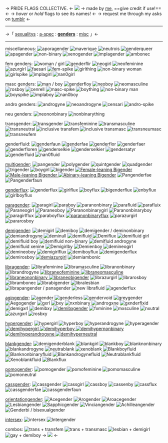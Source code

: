 -> PRIDE FLAGS COLLECTIVE. <-
![](https://i.postimg.cc/prGzr7PX/space.png)
-> made by [me](https://rentry.co/riamu-yumemi-rentry), ==give credit if use!== <- 
-> *hover* or *hold* flags to see its names! <-
-> request me through my asks on [tumblr](https://www.tumblr.com/sakura-miku-my-love?source=share) <-
***
->「 [sexualitys](https://rentry.co/pride-flagz) : [a-spec](https://rentry.co/pride-flagz2) : [**genders**](https://rentry.co/pride-flagz3) : [misc](https://rentry.co/pride-flagz4) 」<-
***
miscellaneous:
![aporagender](https://64.media.tumblr.com/af2a434b80119e81e668a3058bc5cf08/380ebc1c81de2581-a9/s75x75_c1/79aba0b1a2ccc73f1e741ed475ca02d421f53388.pnj) ![maverique](https://64.media.tumblr.com/d6115431a1cc4900edaeb4566f487680/380ebc1c81de2581-34/s75x75_c1/6ac854ce1ed908220a15f89147d386207e993f31.pnj) ![neutrois](https://64.media.tumblr.com/e23703cb7ce336b6a0340c27323126f3/380ebc1c81de2581-de/s75x75_c1/d68e3c24dbee16ed91f380f7b35326efabd67d94.pnj) ![genderqueer](https://64.media.tumblr.com/4cddac3f48aa432e7b2e9b48a90dad37/ff4d61dc4b0e27ed-0a/s75x75_c1/c5b8e1046ad543fc72f7e286d631124db93b388f.pnj) ![apagender](https://64.media.tumblr.com/cba384c360745818a021319b322ddb08/1d93252c75b2e7d0-14/s75x75_c1/d28a6fb68b553e7a65d2a1ba6d7ef167f5ab79cf.pnj) ![non-binary](https://64.media.tumblr.com/0a40ac46baac4b65dd259a367b417d63/ff4d61dc4b0e27ed-ba/s75x75_c1/4cae4eff9037c3e2ed285f84f987e29d2f3d0cf3.pnj) ![xenogender](https://64.media.tumblr.com/da86cad3ff55b8d67b38c55f63499ee4/25d9074805e08854-36/s75x75_c1/c795f2e42e355a48c7c6882aeec87ee68a44d8c7.pnj) ![implagender](https://64.media.tumblr.com/2759fd44098d40b52a1651f51819fb23/cd5d970a2b2fe309-a2/s75x75_c1/82666af5d01aee45fdde204ed7b5beba90dfd7ab.pnj)
![ambonec](https://64.media.tumblr.com/2c50e029b75dc94a3a94d3c01840352f/26e2e9113ee4ceac-cd/s75x75_c1/ba337eacd7a3c567111583e0a51bae3d76c55e71.pnj)

fem genders:
![woman / girl](https://64.media.tumblr.com/323e004cdfc36b94b874a40c0f5edba6/1d87114988130e51-5d/s75x75_c1/2b1b6f704f2ff85b05a89cf7808e9aa5abc367fd.pnj) ![genderflir](https://64.media.tumblr.com/b453b199cec4db7eae03c1001069ca6e/2390647d2b353455-81/s75x75_c1/b00a7ae49db551b78942134fcfcbcf548810c444.pnj) ![neogirl](https://64.media.tumblr.com/809ac49d6ebdf1f99bb1ee72d9812b68/0a769268a8714d35-dc/s75x75_c1/cc6822876b17788959d5ae652a240f0672b21e3c.pnj) ![neofeminine](https://64.media.tumblr.com/7f7cbb4833016fc509fbda1253467a35/8da4e0d2199a6748-7d/s75x75_c1/75d3af79a95186547f2e873770ff9cbadb4b182f.pnj) ![azurgirl](https://64.media.tumblr.com/6c217e676195227eed5399731e11a050/75cd8ff501620e9b-55/s75x75_c1/ef6311b9d2e39cd3e8d4b3f66b17c525b1352722.pnj) ![faesari](https://64.media.tumblr.com/1657ef0cdc6efd10ad7781772b9df61a/359795fe99ccb007-c0/s75x75_c1/edd8c171e02223114a9ae07e3414bc5d99f27c1c.pnj) ![fem-spike](https://64.media.tumblr.com/d0b194b224ff5b51219117563ce34f00/64d83b13a145061f-f8/s75x75_c1/f42ab65e17d6784981cb855c55006eb9e279c36f.pnj) ![girlthing](https://64.media.tumblr.com/ff86b93841f181b550bf25e032ae7600/4e6ec281f48662e6-bc/s75x75_c1/bc3184a227940ff74199048fa24586c55158db16.pnj) 
![non-binary woman](https://64.media.tumblr.com/89353577d564206854afc0b37f6742e8/e999e6dc4f70fc79-e8/s75x75_c1/a99bac02c4457a5ab3df54ce729a3ffb2bf98d44.pnj) ![girlspike](https://64.media.tumblr.com/90b6dff090cd7dbccfaa8d9c1a401f78/1140a725f3bce315-00/s75x75_c1/499c2a5af2115f36ec4ffe3e075bc0ec15b5725a.pnj) ![implagirl](https://64.media.tumblr.com/c5b88689c21d6460a3cf58646dba71c4/cd5d970a2b2fe309-2e/s75x75_c1/7473969d9e3423f5bbff94e097b78f1c3717b7c9.pnj) ![nan0girl](https://64.media.tumblr.com/32f5976cb954df75e89775e964633c3a/c5830c532765b8f9-aa/s75x75_c1/4ad1f6ddc047f011cc1cb5586ee8167c80a4df4f.pnj) 

masc genders:
![man / boy](https://64.media.tumblr.com/b91effb2a0d4cda000b8b839133be7f5/1d87114988130e51-66/s75x75_c1/f7f2a136e2cc723a90e3f658b16f93ab479b3578.pnj) ![genderfloy](https://64.media.tumblr.com/3cbf0f2644d2b6c11c457dfc922cdc61/2390647d2b353455-88/s75x75_c1/0376a9edc6606a7e0a4341b5c3900dcd119650a1.pnj) ![neoboy](https://64.media.tumblr.com/e19b77a716da8b49c1375aef57146513/0a769268a8714d35-11/s75x75_c1/41c69c4daa9fc2122bd98cda681287ba7c6b7dda.pnj) ![neomasculine](https://64.media.tumblr.com/f7a5deac31f9dc71cdb8e61246ba6d1d/8da4e0d2199a6748-41/s75x75_c1/6778cf4eb6a988512caa022e048cffc623a665a0.pnj) ![rosboy](https://64.media.tumblr.com/687cba326288f032257822d2d049af83/75cd8ff501620e9b-3d/s75x75_c1/db5b0886f21fb63adb3b258d2b2c7ca31cb4a0ca.pnj) ![cenrell](https://64.media.tumblr.com/d9c6334daae017d370398767e36904d9/359795fe99ccb007-71/s75x75_c1/2661204a8d115962aaf5257f8e5425762566edab.pnj) ![masc-spike](https://64.media.tumblr.com/ae3455fdb28fa7f2f5c549a40e9c9dad/64d83b13a145061f-93/s75x75_c1/a0136937d450f2cfe38878f484368854e961a6f7.pnj) ![boything](https://64.media.tumblr.com/1e5a5ffb4305157bc2110f2936b74995/4e6ec281f48662e6-7c/s75x75_c1/166067d5a5f251adf4bb430d8284531237cbcb71.pnj) 
![non-binary man](https://64.media.tumblr.com/a56b71219ba860e54211e1ffb09b7da6/e999e6dc4f70fc79-8f/s75x75_c1/b6734a598b3d9f00018eb8c87a2abe42fcc9e35a.pnj) ![boyspike](https://64.media.tumblr.com/851c11e060db853399af5e9a8d8a9313/1140a725f3bce315-2e/s75x75_c1/38524aaeb67de557a381e54bf9ba439748e215b4.pnj) ![implaboy](https://64.media.tumblr.com/ca67a43723a491052a26259f9610b89b/cd5d970a2b2fe309-cc/s75x75_c1/cbe6c1a57bf8a798611fa465cfb4e83a25ffd39e.pnj) ![nan0boy](https://64.media.tumblr.com/0c11b844ca492e93253ea6b35eb33f67/c5830c532765b8f9-a4/s75x75_c1/e8c46a767d160d6d806ec500992a3426ed333aa0.pnj)

andro genders:
![androgyne](https://64.media.tumblr.com/dc20635eb1681f1891507e39bb8f24e8/380ebc1c81de2581-d4/s75x75_c1/d8e52755e3eb76df49a65cf944e33c941e507e33.pnj) ![neoandrogyne](https://64.media.tumblr.com/d4f7b18aa492a42210fce47cca79811e/f80832ef9078bc52-9e/s75x75_c1/14f21eec18b8ba9e5b28f8455d6e2d5975c70987.pnj) ![censari](https://64.media.tumblr.com/93838c0d9dcddbddb592812dfc06a464/359795fe99ccb007-8f/s75x75_c1/16166c589693aec1ad6ef5af6a37730e23f435fd.pnj) ![andro-spike](https://64.media.tumblr.com/9225532a96f53684f305105375181643/64d83b13a145061f-a5/s75x75_c1/72a0db15cee37def6ba86adf6a04083317b74d19.pnj) 

neu genders:
![neononbinary](https://64.media.tumblr.com/6a3c7c33fc9bbdd030653d86fd5bc443/f80832ef9078bc52-9b/s75x75_c1/efc30653faf1047ed23418624e3903dacf995d9c.pnj) ![nonbinarything](https://64.media.tumblr.com/2ec4d71f4b66b8de62ea8ceef9233cf4/4e6ec281f48662e6-28/s75x75_c1/1f7d5a3652a7cc6fe486daf39c0ffbb7281211d9.pnj)

transgender:
![transgender](https://64.media.tumblr.com/772be289a04971229d7c07ef834a5a78/146adac756367bfd-35/s75x75_c1/a23be475768a862f0af8f9e990cc35bd51e99ced.pnj)
![transfeminine](https://64.media.tumblr.com/27024641e7c21d7833cd5be2e1346c6b/146adac756367bfd-f8/s75x75_c1/a95510789fe154cc3f81e6efb53e627175c00910.pnj) ![transmasculine](https://64.media.tumblr.com/512a1587eacfa52f86bbc59a4fc6d44b/146adac756367bfd-c4/s75x75_c1/fbd6b9b2dbb811b11ecf361462619aa077951ca5.pnj) ![transneutral](https://64.media.tumblr.com/de45bdb3434a4c121cd255647e1fa684/146adac756367bfd-87/s75x75_c1/2398cfa9626d33acbd3bed61c02fb4b673495702.pnj) 
![inclusive transfem](https://64.media.tumblr.com/01bd284c3b69a7854e1697da692658ff/e77dfddce067542c-df/s75x75_c1/feb5d6d675f5b48d02d830b106a4ec38e2c46a89.pnj) ![inclusive transmasc](https://64.media.tumblr.com/199330c587d1623ccc42a54756812db6/e77dfddce067542c-2e/s75x75_c1/5360420c8df05cf2355e8e95a476fe916ae9657d.pnj) ![transneumasc](https://64.media.tumblr.com/1a63c88cc9dd4311d30d27ee0590967c/18f12ca24f80f602-16/s75x75_c1/b842f300651ee3be146f80a537aacd7107667e5a.pnj) ![transneufem](https://64.media.tumblr.com/c18ef0a66ea21caf35b8d1c5f4ca30c9/18f12ca24f80f602-71/s75x75_c1/b9206050ee9f61a19eaca4911a2664f77380321b.pnj) 

genderfluid:
![genderfaun](https://64.media.tumblr.com/b49f184342655490e21e72b22556b38b/f965067e406ec32a-1f/s75x75_c1/81c4ab01a1606856a40ca4fe770bd86e43acfe88.pnj) ![genderfae](https://64.media.tumblr.com/02fb6ce803531b8a7d80dc1587f4e7d4/f965067e406ec32a-68/s75x75_c1/4fa23682dfd225385f03d3d3d23154bc2c09f634.pnj) ![genderflor](https://64.media.tumblr.com/9b542df4717dc65bf00cb97aaf79bd28/f965067e406ec32a-0e/s75x75_c1/8cd1a1d4019b0e7225dde8d8a1e508888ced7374.pnj) ![genderfaer](https://64.media.tumblr.com/afbd7e5209e4ed4d410c643584c94c8c/2390647d2b353455-86/s75x75_c1/c5cc5561c1eac4070f1808a4f9375be1e6567a77.pnj) ![genderfloren](https://64.media.tumblr.com/7e5d94dee4152542577aa4c8100cf91a/2390647d2b353455-5e/s75x75_c1/1b6f8afcd22b0d9e1555d1dc6e32111585f5c656.pnj) ![genderselkie](https://64.media.tumblr.com/3ee1261dd47f9952f2a1ac23bd82541d/2390647d2b353455-36/s75x75_c1/02e56622d83d1aa539b79e0fde574a3660e4471c.pnj) ![genderselkier](https://64.media.tumblr.com/f5fddb6698e6097cf6233555055f491e/2390647d2b353455-1a/s75x75_c1/6de32117c82c038db3dca399678e9ff037aaa310.pnj) ![gendersatyr](https://64.media.tumblr.com/4ae392bd81d29843b36454dd810a56c1/1db3a84ad464025f-15/s75x75_c1/94bf9e52bd3cc83da90f0d16ff2a462c3b73dcc9.pnj)
![genderfluid](https://64.media.tumblr.com/46a596f02cd1a6f8934c4e6b8eaca55f/ff4d61dc4b0e27ed-e4/s75x75_c1/1fe5a00d61e6155eaafb9e120981ec876bf4d456.pnj) ![nan0fluid](https://64.media.tumblr.com/71a2884decddf2cdf8675c1bdeb7b419/c5830c532765b8f9-6d/s75x75_c1/2a76c751ba4e52798be1fbde384a435782d50cf6.pnj)

[multigender](https://www.lgbtqia.wiki/wiki/Multigender):
![pangender](https://64.media.tumblr.com/ecd9182a5ea3eb2800af372e3a2f86e3/ff4d61dc4b0e27ed-1f/s75x75_c1/aed6d3f23b7ba940b4eda0c3d57440d24883f14b.pnj) ![polygender](https://64.media.tumblr.com/a7374a07738dfb466507a1b6d2f94abc/ff4d61dc4b0e27ed-ef/s75x75_c1/fd9dc472fc14db87b28f508194d6e0b09a897de0.pnj) ![quintgender](https://64.media.tumblr.com/addf07e90e7aff45dc076c16d778c7f8/e999e6dc4f70fc79-36/s75x75_c1/03382de2ff117639df1654b83514260d05cf1727.pnj) ![quadgender](https://64.media.tumblr.com/86030a572caf47849e445ad04fff69e6/e999e6dc4f70fc79-00/s75x75_c1/b04c8c425fc4a28ce1319c50ec65d78986810343.pnj) ![trigender](https://64.media.tumblr.com/58a0d90c9b872e03bea97869dad6de97/ff4d61dc4b0e27ed-ea/s75x75_c1/a52d2917a3d222dfd0a71690e19d454fa964e24e.pnj) ![boygirl](https://64.media.tumblr.com/bd389853631ebe4d9cc2e63208f2d739/e999e6dc4f70fc79-b0/s75x75_c1/a8678b733a714abf642754db0eceffefeaceb744.pnj)
![bigender](https://64.media.tumblr.com/84a77e643f3c1ba580e9331ad6215dda/ff4d61dc4b0e27ed-31/s75x75_c1/ab63d8c3201fae07fb22dc3dab7dc3a4c42c73c6.pnj) [![Female-leaning Bigender](https://64.media.tumblr.com/c503c6b7b95f318472fbd835277ba33d/622a2db057c6a844-3d/s75x75_c1/9e7884565723aea732505d24e24245fb432c7626.pnj) ![Male-leaning Bigender](https://64.media.tumblr.com/a200a484eecf7e6b0f74460714d93c3a/622a2db057c6a844-00/s75x75_c1/b346d11a255d7f2455c63b5bda7da7f3eb6b7ca4.pnj) ![Abinary-leaning Bigender](https://64.media.tumblr.com/9b5b857702b35f44d16b429b743f7b27/622a2db057c6a844-fb/s75x75_c1/1fbff2135677bd239772ac986964b3d076f34f70.pnj)](https://www.tumblr.com/genderstarbucks/720425496856395776/is-there-a-flag-for-malefemale-bigender-people?source=share)
![Pangenderfae](https://64.media.tumblr.com/f8fa2884fc6d8aa1a0c299b955fb5850/1db3a84ad464025f-3e/s75x75_c1/5995c6b018f3183cdb01b6c225faa5ec49e1b01f.pnj) ![Pangenderfaun](https://64.media.tumblr.com/c018c66e7f596987436a4ef50599f4a7/1db3a84ad464025f-3b/s75x75_c1/374f3e1a781056410d4c1153c89470696c60a27d.pnj)

[genderflux](https://www.lgbtqia.wiki/wiki/Genderflux):
![genderflux](https://64.media.tumblr.com/53e99bdecf3e5f751089fec1e5037f6a/f965067e406ec32a-e5/s75x75_c1/d3ed877a7d35feabae9f22c287d35c28fb2956db.pnj) ![girlflux](https://64.media.tumblr.com/81e4279f30ac891a4fe003baa75f6f9f/291e16e2d649d704-ff/s75x75_c1/9df8c6dd8068a728a99d88cf2e4743ecd499c8ea.pnj) ![boyflux](https://64.media.tumblr.com/8a273879c5ddb4f96e7821c2702b3e08/291e16e2d649d704-3a/s75x75_c1/24cebf1aedac68820d9e65ff2267d5def6191336.pnj) ![bigenderflux](https://64.media.tumblr.com/96f59433ad779d9a3479cccef8f6c527/8da4e0d2199a6748-00/s75x75_c1/7020a1552638363166e46d3b57b7ac6feb50a358.pnj) ![enbyflux](https://64.media.tumblr.com/055acab877d75be0dbfe5dce42992606/380ebc1c81de2581-1b/s75x75_c1/cdb63923cabb9094141d0cf36ce7ffcfd3e0b50a.pnj) ![girlboyflux](https://64.media.tumblr.com/ca92d99a50e466fa10172f650afea54c/e999e6dc4f70fc79-6d/s75x75_c1/575feb0f49f3f50b7d632924c898fb669ddc4e08.pnj)

[paragender](https://www.lgbtqia.wiki/wiki/Paragender):
![paragirl](https://64.media.tumblr.com/65e51741ab2ef6a034169cf7275330e3/291e16e2d649d704-83/s75x75_c1/6b6615bdd60dcc559d52158eaf217a3bb1f80392.pnj) ![paraboy](https://64.media.tumblr.com/b42100ca08f3d0f7a4939ec146cb41a3/291e16e2d649d704-74/s75x75_c1/256b1d3f153c6918a050d245902131b94a6c8444.pnj) ![paranonbinary](https://64.media.tumblr.com/b6dc4325584a91404d0a75e18f66cf12/291e16e2d649d704-07/s75x75_c1/c8d41e71ba20bfdb1272c8642a034b0d21bc06c5.pnj) ![parafluid](https://64.media.tumblr.com/2e78d197e7afb7d7e25363aed806c321/8da4e0d2199a6748-24/s75x75_c1/52a5dfd4aa8ef44c37e8a2fb682a45db596e53ed.pnj) ![parafluix](https://64.media.tumblr.com/756e14c59e1eef2e09a55a1abb451904/951332c065d39b3d-3f/s75x75_c1/77f1b5c64ebe309e75eb352e3da3c78a59fdb43c.pnj)
![Paraneogirl](https://64.media.tumblr.com/b9775428b857f274b7ad3d6f9cf7fca2/951332c065d39b3d-b8/s75x75_c1/1af59e412facd5a213123b84ff8a1f84c0b047c6.pnj) ![Paraneoboy](https://64.media.tumblr.com/fa464ce12a016b0a2bf084144efb68c4/951332c065d39b3d-37/s75x75_c1/18d33d1b49d59a120fbfb1b1794fb0269e212e18.pnj) ![Paranonbinarygirl](https://64.media.tumblr.com/9c091f784e209e23bc45fa2c0afd2b16/951332c065d39b3d-e6/s75x75_c1/74918b836255321f69d5bad40f2dd5fc646c9294.pnj) ![Paranonbinaryboy](https://64.media.tumblr.com/32031be1a8c87b8b80ecbd2ebfc556a7/951332c065d39b3d-b9/s75x75_c1/98eeb24be26ec22d190c5d4f167023f0f8ae71ee.pnj)
![paragirlflux](https://64.media.tumblr.com/9a25046066e26cdd9ddb943672f077df/b45711b12b7cc8e2-a5/s75x75_c1/768038d7c7030a1fd9ccc6f24d70b37eb77b9adc.pnj) ![paraboyflux](https://64.media.tumblr.com/ff139fd90864de83c5ad614932c80102/b45711b12b7cc8e2-98/s75x75_c1/843d2476f48f479e74f48156f8a265cab1e6210e.pnj) [![paranonbinaryflux](https://64.media.tumblr.com/29ed1bb1e7929890fb078ab51bd0f3eb/b45711b12b7cc8e2-7f/s75x75_c1/8acc7a148b7374630a8e3b9162d59a3bb966902e.pnj)](https://www.tumblr.com/enniuthenotsoepic/702043322614693888/i-noticed-the-lack-of-a?source=share)
![parazurgirl](https://64.media.tumblr.com/37eeedfc1cf138cd93b5a72162f59224/ed644f5028ebf163-1b/s75x75_c1/0f2e560f7b6953f01a92327dea5a11303bfac3fd.pnj) ![pararosboy](https://64.media.tumblr.com/91c29acb591d184b454d49a40417fee7/ed644f5028ebf163-b5/s75x75_c1/88e2ad5c58d1b9de5ab3f7a3594fc10bb54d2620.pnj)

[demigender](https://www.lgbtqia.wiki/wiki/Demigender):
![demigirl](https://64.media.tumblr.com/ef239c60c0fe343ad47c3a86c38f6236/291e16e2d649d704-ed/s75x75_c1/09c4b5e994b20f8915c47d7e282014d7bfc16204.pnj) ![demiboy](https://64.media.tumblr.com/1a5e4eb9e6d41066a971c484e96ccc2a/291e16e2d649d704-75/s75x75_c1/b1a0727824d77639cce28bfe7b27af5935e9f9eb.pnj) ![demigender / deminonbinary](https://64.media.tumblr.com/a3042a864f900424d74dc58863cdc81a/291e16e2d649d704-3c/s75x75_c1/18bf687b20fb3714e151f371baba2ad45c08ee29.pnj) ![demiandrogyne](https://64.media.tumblr.com/45a30284f93cae699d545a8e6a3a77f7/f965067e406ec32a-30/s75x75_c1/00473cdd95c49723dfc14a610aed9174e0973268.pnj) ![deminull](https://64.media.tumblr.com/d531679b06e1e0497acd24af86b96341/3eaeb48692c3e500-00/s75x75_c1/de76387d02e982db157f5742a424930b3a523d88.pnj) ![demifluid](https://64.media.tumblr.com/c22088c593e33947f2ca6ac17299ce07/291e16e2d649d704-b0/s75x75_c1/a7d0f2bdd616bca3db2681578435b96b1725955c.pnj) ![Demiflux](https://64.media.tumblr.com/6a49bf11ff07b3ac3188f7cfa9306bd1/951332c065d39b3d-ff/s75x75_c1/a57281a6599ec53011cf90bd856646bbf21e4216.pnj)
![demifluid girl](https://64.media.tumblr.com/1700a25939ad7d85935533d3cfe36b5b/c5830c532765b8f9-ae/s75x75_c1/8504f9b7e39cafe6a5c911fec5d74375edf2af85.pnj) ![demifluid boy](https://64.media.tumblr.com/52e6936aa871522d8ab13c3926f11b53/c5830c532765b8f9-68/s75x75_c1/5e8548d1e4bf9428f35e046a2dc73b3ce5b515b4.pnj) ![demifluid non-binary](https://64.media.tumblr.com/7100b219561c68cc011d4114785cb532/c5830c532765b8f9-46/s75x75_c1/fce5619507115271e50942648a7966aa65500812.pnj) ![demifluid androgyne](https://64.media.tumblr.com/5cd0aa6a2f15ff6898d833d117248b2f/c5830c532765b8f9-94/s75x75_c1/dcfe47cc51deac36115880745270873e2d45ca1f.pnj)  ![demifluid xenine](https://64.media.tumblr.com/91a493ec3289a98006c8bb50c4072c8b/c5830c532765b8f9-43/s75x75_c1/97b6a82be6b4d8a56fa945126f60c23c4c833ef4.pnj)
![Demigirlby](https://64.media.tumblr.com/088a04ca01f8869f5e6b91b04a9b00da/951332c065d39b3d-65/s75x75_c1/6a92eaa30118ac063b6153a3a74f7c328cd66d17.pnj) ![Demienboy](https://64.media.tumblr.com/b4d974fba83ea5d43d62db21def801be/951332c065d39b3d-92/s75x75_c1/80c3bbcbf3747d7c68e363ec8bcbcfdea04ec1b6.pnj) ![demineogirl](https://64.media.tumblr.com/e8a32ccdc895184e47c4903ee140db32/951332c065d39b3d-17/s75x75_c1/afa4610d6fd175d64c4a707eaa4e42a44812397c.pnj) ![demineoboy](https://64.media.tumblr.com/9045dd077a4020248f4617a9c7ebfa70/951332c065d39b3d-0a/s75x75_c1/f7c04b1db50819dc1ac5a882e6ee7e4e072b768f.pnj)
![demigirlflux](https://64.media.tumblr.com/c445f525ad2632f3dd64476d55f71802/613c0fd1d4a319c9-d7/s75x75_c1/41a14ee3e62e80b23fe23b242a1c51b0f061ffb3.pnj) ![demiboyflux](https://64.media.tumblr.com/a33ec6bc3a71e80facafeb828074294c/613c0fd1d4a319c9-30/s75x75_c1/1032e86c88686c900236952efb31cb8e802b9556.pnj) ![demigenderflux](https://64.media.tumblr.com/a87a986ddee442fa7655ce076f69034c/613c0fd1d4a319c9-ee/s75x75_c1/09b2ac8350ddcfcabde6ebb958e6f34567d987cd.pnj)
![demirosboy](https://64.media.tumblr.com/c1030289957ae7ac9586559ab256f3aa/ed644f5028ebf163-6e/s75x75_c1/a49ae2a63fc4c6edbb7ec63ce79e978b70d010a8.pnj) [![demiazurgirl](https://64.media.tumblr.com/f89efe312ada3d79362531fbeefb7a57/ed644f5028ebf163-cf/s75x75_c1/0934fda3a12d0891a5ac9642de31d764e7bc4d35.pnj)](https://www.tumblr.com/genderstarbucks/699616349945741312/demirosboy-demiazurgirl-flags?source=share)
![demiambonic](https://64.media.tumblr.com/ffdfef2e9946656a8c4831ed29b494d1/75cd8ff501620e9b-cc/s75x75_c1/be1c8762cb237c18da49a6a39690a3187eec9175.pnj)

[libragender](https://www.lgbtqia.wiki/wiki/Libragender):
![librafeminine](https://64.media.tumblr.com/a3f25aa772804fb13967c828c5c2a938/0a769268a8714d35-48/s75x75_c1/5aade01255cd3ab26c286f6bc5cf59fbb7e6d0b6.pnj) ![libramasculine](https://64.media.tumblr.com/474e93fbe40a7c8234099bd6f4b091c9/0a769268a8714d35-ab/s75x75_c1/f9f7f03a195635a10a7b4d211fd20a8808f3aa08.pnj) ![libranonbinary](https://64.media.tumblr.com/2ad22dbca80b2150f5b2aecf3a58181d/0a769268a8714d35-77/s75x75_c1/8fbe0eb69700ecedd825e857964a0174d6ce0f16.pnj) ![librandrogyne](https://64.media.tumblr.com/456204129b531abad2142fef96ec31f3/0a769268a8714d35-b6/s75x75_c1/409a78791df0135a14ef76cd2c562fa53a4b6d49.pnj) [![libraneofeminine](https://64.media.tumblr.com/a5e41736b9e40a0def87fca8dcace395/8da4e0d2199a6748-57/s75x75_c1/791afe128bed4b34172c981948e2f3d6682b39c9.pnj) ![libraneomasculine](https://64.media.tumblr.com/0b598732601d446adc447a2a85b53298/8da4e0d2199a6748-99/s75x75_c1/ff49478eef125e0553c535ba49b41f9e28ad4752.pnj) ![libraneononbinary](https://64.media.tumblr.com/207e8e7375172ede2a6c83db15abb765/613c0fd1d4a319c9-88/s75x75_c1/93d8a73ed35c046c243a5f9edbef818a644a953a.pnj) ![libraneobigender](https://64.media.tumblr.com/548a4850ca03dda4293bb484110571c3/f80832ef9078bc52-1e/s75x75_c1/e39f64979c09347770772f05a73b5eaca8ee04af.pnj)](https://www.tumblr.com/genderstarbucks/719468661324333056/libraneogenders?source=share)
![librazurgirl](https://64.media.tumblr.com/d64faeece0b624a02f093c8c424a204d/ed644f5028ebf163-7c/s75x75_c1/7d76403476df3630ac9780196cddf3e4cee25bea.pnj) ![librarosboy](https://64.media.tumblr.com/5cb96e7cf66fa4ceae11a6b152482683/ed644f5028ebf163-a3/s75x75_c1/9ce826981c65b63803c5e54e2e0ddd74cc0db3ce.pnj) ![librambonec](https://64.media.tumblr.com/0a8c4cec15fb2f1c196cc923a6434658/75cd8ff501620e9b-85/s75x75_c1/39fd73c9049ecf13aef2c25fce664c9ce4d28abd.pnj) ![librabigender](https://64.media.tumblr.com/7da1171c22cc58fafa63969429952acd/5c22a890c4ab76ef-ae/s75x75_c1/1e267bd8d6d9ee5dfe69b8a661f5b3e4dcdd02ed.pnj) ![libralesbian](https://64.media.tumblr.com/9530255384b337de10903472e66395f3/e75a8bdbbe86250a-3a/s75x75_c1/a5017031f2853143afee1d3a35e5e30c2e80e42e.pnj) ![librapangender / panagender](https://64.media.tumblr.com/cdf4f2d85a38949d7c42543ad3741510/5c22a890c4ab76ef-e3/s75x75_c1/478adb5f48de631495ce1a3763a70d81e5e9daaa.pnj)
![new librafluid](https://64.media.tumblr.com/731139386a11390c4eae58e3a3d7a2d0/0a769268a8714d35-7d/s75x75_c1/22e931db08e9c62776f31db7b713a3bcf4f77aad.pnj) ![agenderflux](https://64.media.tumblr.com/00458791e0d3a7efc66baab4bb29164c/0a769268a8714d35-13/s75x75_c1/3eacbfbdb9e7716b0c1f7582620f5ac21fef5ba0.pnj)

[agingender](https://gender.fandom.com/wiki/Agingender):
![agender](https://64.media.tumblr.com/0ffd3c3639619b995e0ec578e6d18317/64d83b13a145061f-a9/s75x75_c1/a731d6261de4647553d2518b752bee18aebec0dc.pnj) ![genderless](https://64.media.tumblr.com/bbbd672fad251fa71015f5820f471f28/cd5d970a2b2fe309-b3/s75x75_c1/f785b022344e9ca587e9c19bfdd3d4a3ff5b2e51.pnj) ![gendervoid](https://64.media.tumblr.com/af4140589730252eb14d6115b7344e0d/64d83b13a145061f-d1/s75x75_c1/e239fd255651d83485b69a13c2354d2b200c167c.pnj) ![greygender](https://64.media.tumblr.com/85d86568c28f25e1646f02305f1f20c7/380ebc1c81de2581-ba/s75x75_c1/b1bdb4fd4bf903616e64cffecf48321a9d2c8a92.pnj) ![Aegogender](https://64.media.tumblr.com/e0ebfe7a60f0af7be75dcd8977c68240/359795fe99ccb007-25/s75x75_c1/a3fed27fb3240420db9f4668ebfc6e92a6bfe714.pnj)
![gxrl](https://64.media.tumblr.com/c580bd1f26a325d7b99b2c29d4b6200f/6ea90d8c4248556d-ed/s75x75_c1/c76ea181411700ad2cd14f452aa0ed690fd49fd1.pnj) ![bxy](https://64.media.tumblr.com/4a271c186d173a9e76f6342d12ae8406/4e6ec281f48662e6-f2/s75x75_c1/a2f083b97e5a6a3746a43f4952481fec63e4603d.pnj) ![nxnbinary](https://64.media.tumblr.com/0c23b3d32c8dca1ac867c12c8abd9daf/4e6ec281f48662e6-6b/s75x75_c1/188fbf292f9b0b0e4cad7e25f6054976ac6e21be.pnj) ![androgxne](https://64.media.tumblr.com/fa11778b4f2ea134ed6ea4ab72beafa4/1140a725f3bce315-14/s75x75_c1/c577de5ccf4e0363d25c1ff5f98556156e816fbc.pnj) ![gxnderflxid](https://64.media.tumblr.com/2bc913f3f1fd88c6397bfc43545c54bb/63f800a25e93f746-1d/s75x75_c1/01b3c8b067f74f96918c63121339a7f89a398eb0.pnj)
![demigxrl](https://64.media.tumblr.com/87d510912cae487952538ac7227694a7/ef373ddbbd6013c5-58/s75x75_c1/b6d0fd913db3d9d9abeaef003fe2b44b77122b7d.pnj) ![demibxy](https://64.media.tumblr.com/858768c026bc941fe671201b0ee9d6ea/ef373ddbbd6013c5-24/s75x75_c1/80a55879de611429ae4d57abb8044273f7c861ac.pnj) [![demibxgender](https://64.media.tumblr.com/13e9c6d1d61241dbe3e31e6fd08ebde2/ef373ddbbd6013c5-61/s75x75_c1/eafbe36d7fcba68cbbb54aaf64d5aa89126df739.pnj)](https://www.tumblr.com/genderstarbucks/720558581779447808/demibxgender-demiabigender?source=share)
 ![fxminine](https://64.media.tumblr.com/41dfd4c9c15a4996d12815b512f87608/ef373ddbbd6013c5-4b/s75x75_c1/592b9928be25b10c1119e4223011df27c88e094c.pnj) ![mxsculine](https://64.media.tumblr.com/d9703cdf632efe342061d307955df50d/ef373ddbbd6013c5-fe/s75x75_c1/f946c2a96fba2b0defb4f287431205bda39440f5.pnj) ![nxutral](https://64.media.tumblr.com/54463835df44b8818abec416d7f76815/622a2db057c6a844-00/s75x75_c1/2f1b8ccc8bfeab3c62b20952f8eced626281bb46.pnj)
![azurgxrl](https://64.media.tumblr.com/a0450b93986b2958451e8bb24ec3e6f2/ed644f5028ebf163-61/s75x75_c1/be3c985cf1dc1ffe0c652ce26c857b3141f25646.pnj) ![rosbxy](https://64.media.tumblr.com/d02771899f4cc502b641abc8a408d8e3/ed644f5028ebf163-8a/s75x75_c1/3af25de14def4a2ace3151ee681163bf2ce9b9b2.pnj)

[hypergender](https://www.lgbtqia.wiki/wiki/Hypergender):
![hypergirl](https://64.media.tumblr.com/b50717a0f3d531472b9add7801562efb/ef373ddbbd6013c5-7a/s75x75_c1/d940b8e86d7eddec6ec5d8b46abe44d61af9bd9f.pnj) ![hyperboy](https://64.media.tumblr.com/b485a6879829f8097e922a33adeab8f0/ef373ddbbd6013c5-db/s75x75_c1/809cc6296cbe22bb9a7116f294c6c1a2efbebc1b.pnj) ![hyperandrogyne](https://64.media.tumblr.com/70a96acbb8d355f52994fa4329151c2c/ef373ddbbd6013c5-8a/s75x75_c1/4c46fd9dfee4c3ec874f387efefdfeee6ea2a6ec.pnj)  ![hyperagender](https://64.media.tumblr.com/5ef750b6b109ca963afa2ae941e45ca4/ef373ddbbd6013c5-48/s75x75_c1/4ab0e391c4e3ec0ad889f6f18e3a4cf925884b2c.pnj)
[![demihypergirl](https://64.media.tumblr.com/8631f84738dcac21efba84cbe4f9aa7d/5f388db40ecab0ac-d9/s75x75_c1/83a821b7d09bfc97fe766b591380ad8722c76f2c.pnj) ![demihyperboy](https://64.media.tumblr.com/45c962e7eb4970d9dde10a9f91ded824/5f388db40ecab0ac-1b/s75x75_c1/bfd98e1b603243857bd116497fa11973b4b5f1c9.pnj) ![demihypernonbinary](https://64.media.tumblr.com/181e1d04bd092db0a778bec10a8f5d5c/5f388db40ecab0ac-e7/s75x75_c1/29f21d36faff021663a13eb1d258c6810532f325.pnj) ![demihyperandrogyne](https://64.media.tumblr.com/338e2ad062182300518cefc841436ca2/5f388db40ecab0ac-79/s75x75_c1/e84f24e8778c5e34aa26933434244427ac981cb5.pnj) ![demihyperneutral](https://64.media.tumblr.com/787f64d07375622daaf47104289153de/5f388db40ecab0ac-55/s75x75_c1/402c3759693a85757e681be9175cfd6ba3aaf76a.pnj)](https://www.tumblr.com/genderstarbucks/721186043319205888/demihypergenders?source=share)

[blankgender](https://www.lgbtqia.wiki/wiki/Genderblank):
![demigenderblank](https://64.media.tumblr.com/e06e021ad8e409dcfce52c62ee2c3fa1/3eaeb48692c3e500-c7/s75x75_c1/0fcbd61ba2d6bdb8a5613e365d33c520f76e1fb4.pnj)
![blankgirl](https://64.media.tumblr.com/bc1e0c28d39cb565dc689cb0b63e0370/1db3a84ad464025f-47/s75x75_c1/a58415342894da69fc71d06451962203add25b7a.pnj) ![blankboy](https://64.media.tumblr.com/e489bc9172849facee5ef12745a7a523/1db3a84ad464025f-c3/s75x75_c1/dd257b402a3d447c25af5052e86f19a62d9a2173.pnj) ![blanknonbinary](https://64.media.tumblr.com/adf8b9175a28f019f73d2584c243bc0a/1db3a84ad464025f-b8/s75x75_c1/c791b9d946975986f0068d96926793bf8cf78b33.pnj) ![blankandrogyne](https://64.media.tumblr.com/714e1ce73709eb80ecf127f46673151c/1db3a84ad464025f-4f/s75x75_c1/0a59c939e4b4e350de469deac0a3b1e050fe8510.pnj) ![neutrablank](https://64.media.tumblr.com/1944c711bf973a2bb9e014c9bf16968e/1db3a84ad464025f-d7/s75x75_c1/4ec9c54804174a75818806e066618cef5a1072af.pnj) ![xenoblank](https://64.media.tumblr.com/65f7bd9a0645020740b64da36f8c9296/1db3a84ad464025f-bf/s75x75_c1/a28e5d1afb47b19265273a6a37247e8d0bb9dd38.pnj)
 ![Blankboyfluid](https://64.media.tumblr.com/258b22a3d552c12ab70052273c4f836a/6ab2c78a038cbe59-d9/s75x75_c1/572907953b1127676518337453b32b4030b5ff6b.pnj) ![Blanknonbinaryfluid](https://64.media.tumblr.com/0ede04f5a7114e220ae34775a1fd9c18/6ab2c78a038cbe59-5d/s75x75_c1/aa3de4548205058cd49ecfa84621a43e6ddc7a01.pnj) ![Blankandrogynefluid](https://64.media.tumblr.com/a226bbe0e8098664470342cba61247cd/6ab2c78a038cbe59-4c/s75x75_c1/45925d3b335fbba99bad5e183770d9cd174803be.pnj) ![Neutrablankfluid](https://64.media.tumblr.com/a79f1d458018f489081135e0c83f4078/6ab2c78a038cbe59-6d/s75x75_c1/d83759c6ec318fa10e52d0462d9191b96d31eee6.pnj) ![Xenoblankfluid](https://64.media.tumblr.com/eba1c43b826720d4bb4f2f182fe2f1ea/6ab2c78a038cbe59-81/s75x75_c1/3bb81b7096f1e4ff5dae162098d22eeb3ab32f2e.pnj) ![Blankflux](https://64.media.tumblr.com/ac7d61ac564bafa7c60d3293ad2a6504/6ab2c78a038cbe59-d8/s75x75_c1/5be5e7c02c0c2312efd6d1e854fc2829edf6089f.pnj)

[pomogender](https://www.lgbtqia.wiki/wiki/Pomogender):
![pomogender](https://64.media.tumblr.com/13269bc02c276cf56fd1fb1043fd7c73/e999e6dc4f70fc79-94/s75x75_c1/af29f073e0c6ab7f32b91a05e8898078d542a254.pnj) ![pomofeminine](https://64.media.tumblr.com/c1a7b625787eb6bb6b0656030d30edd5/e999e6dc4f70fc79-b0/s75x75_c1/55a5358fa506e57466db6494106712e78684f1f0.pnj) ![pomomasculine](https://64.media.tumblr.com/1b2d11b5a3bc99e7b27281a4a5ee73c1/e999e6dc4f70fc79-84/s75x75_c1/1122a93c86da1c529ffa51d1570b6a156b8d33b4.pnj) ![pomoneutral](https://64.media.tumblr.com/4e83477bae82f81beaa9a97f2c89ca4a/e999e6dc4f70fc79-e7/s75x75_c1/98567c32dbfe219ca6dd461c82962018aaaa70b6.pnj)

[cassgender](https://www.lgbtqia.wiki/wiki/Cassgender):
![cassgender](https://64.media.tumblr.com/d8a0e63ced55ee7980e5ad65c6bbcf2c/380ebc1c81de2581-71/s75x75_c1/0be6fbd7dbb50d9136f142d79fc3a642ab162254.pnj) ![cassgirl](https://64.media.tumblr.com/da188bbe037772d807a01020cec46ebd/96852ca5010c0c0d-96/s75x75_c1/b86cd32c02fb0312d3b7fb940863614beca06367.pnj) ![cassboy](https://64.media.tumblr.com/c610d9b53fc879b1e9b1a44de795e805/96852ca5010c0c0d-ee/s75x75_c1/5c51742e56e6e0cbb01ad626058dbbb15811fa8b.pnj) ![cassenby](https://64.media.tumblr.com/0c97815e73bef8a67ace2ca6ed801475/96852ca5010c0c0d-21/s75x75_c1/46f49c4337b6951e0fdf26dc8883949d4e8d01c7.pnj) 
![cassflux](https://64.media.tumblr.com/b748a548726b3bbc2a237a0bdcfec28d/96852ca5010c0c0d-c2/s75x75_c1/f1261996ea0838bc7f55557c919b0692492227f5.pnj) ![cassgenderfae](https://64.media.tumblr.com/c3e192336ffe7c3eb82977bc75db5658/96852ca5010c0c0d-fd/s75x75_c1/c811e5ef3d8705c26adb28c0435a1d712f399b10.pnj) ![cassgenderfaun](https://64.media.tumblr.com/1de16271147b9df6db10a44ecb8fa2c1/96852ca5010c0c0d-16/s75x75_c1/454a0d1a772a0ffa3bb0c731a7c961d5989089b6.pnj) 

[orientationgender](https://www.lgbtqia.wiki/wiki/Orientationgender):
![Acegender](https://64.media.tumblr.com/1642a7898829e0206ec7ff987bdc98e6/06c3e8ecd290370a-45/s75x75_c1/325f814b8d22e5d42b3d140048e4b21f9e57ac1c.pnj) ![Arogender](https://64.media.tumblr.com/8b566cbf78b77cfa1a2847d7b179078f/06c3e8ecd290370a-f4/s75x75_c1/4cdf50755019cb5aa53a840370e5233b809069ab.pnj) ![Aroacegender](https://64.media.tumblr.com/a4d7ea9abe5c5867d78c2ac9cfc111fd/06c3e8ecd290370a-37/s75x75_c1/089d68d96c113d9be7bacf99bab92e4500925e8c.pnj) 
![Lesbiangender](https://64.media.tumblr.com/2ae5a584655cf6a01c9a5ccee240b383/06c3e8ecd290370a-21/s75x75_c1/35f7aec388ffb56f90d646a9d9c5d74aa4fa55e4.pnj) ![Sapphicgender](https://64.media.tumblr.com/105a83af97f2d013a772f5dcbcf0d0b1/06c3e8ecd290370a-85/s75x75_c1/a153a46979327a1186fc9be2529c21903cdbeb6c.pnj) ![Vinciangender](https://64.media.tumblr.com/60a9ae5ae88c07c33f2c13843f6cff7c/06c3e8ecd290370a-c1/s75x75_c1/d3ff9c4873712404f2d8854962a22993c3654206.pnj) ![Achilleangender](https://64.media.tumblr.com/dd3e7c7106abe176b06936938856bc50/06c3e8ecd290370a-04/s75x75_c1/92f08030fbb02a7bda68fdf6c7e4d86b13ab8c2b.pnj) ![Genderbi / bisexualgender](https://64.media.tumblr.com/1d4d8d692b5741324bcab06823cf32cc/06c3e8ecd290370a-d1/s75x75_c1/5a1497d42447c78f0148ec3d9662cefc7312cd8b.pnj)

[intersex](https://www.lgbtqia.wiki/wiki/Intersex):
![intersex](https://64.media.tumblr.com/33acb80609bcfda44078591f6b5febce/380ebc1c81de2581-21/s75x75_c1/d7309b9f73275bd3ffe9184e4e5afce3c1514241.pnj) ![Intergender](https://64.media.tumblr.com/0c1e3e347c2f5267d8ad2633471ead92/eb7e99fe68f8aa74-38/s75x75_c1/eec5af08e4800df722df3bb21c35fcc5efc16758.pnj)

combos:
![trans + transfem](https://64.media.tumblr.com/be409406da77c9cc15dc4713d497152f/a7e48f5754318c38-74/s75x75_c1/9dd6d9b461fa518d84f4e5e1eda4f1690d25ec93.pnj) ![trans + transmasc](https://64.media.tumblr.com/b05b36cc737dbe9a12b5e01cdbcb3f71/a7e48f5754318c38-d3/s75x75_c1/7d9647c22586c6ae8a3b060265c97e03b358eb1f.pnj) ![lesbian + demigirl](https://64.media.tumblr.com/55a395311025f336e7f5346538406602/6b4580ac9edb132c-d4/s75x75_c1/1e7eaf863b320fa3973db81cf2429b90f340a06e.pnj) ![gay + demiboy](https://64.media.tumblr.com/57964084686670d7a52e853e92820a85/6b4580ac9edb132c-54/s75x75_c1/79fd9807f95602d8655f85a723b6056f0e22dbde.pnj)
-> ![](https://i.postimg.cc/prGzr7PX/space.png) <-